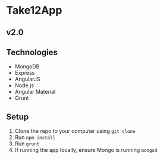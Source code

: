 # Take12App
## v2.0


## Technologies
- MongoDB
- Express
- AngularJS
- Node.js
- Angular Material
- Grunt

## Setup
1. Clone the repo to your computer using `git clone `
2. Run `npm install`
3. Run `grunt`
4. If running the app locally, ensure Mongo is running `mongod`
